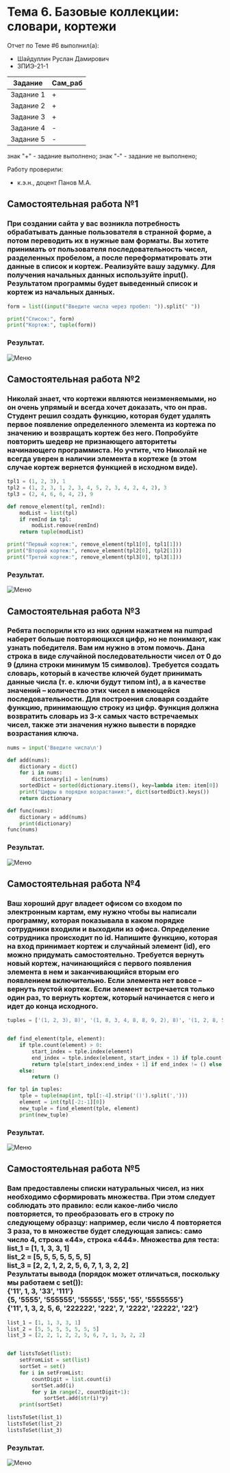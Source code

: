 # Тема 6. Базовые коллекции: словари, кортежи
Отчет по Теме #6 выполнил(а):
- Шайдуллин Руслан Дамирович
- ЗПИЭ-21-1

| Задание | Сам_раб |
| ------  | ------ |
| Задание 1 | + |
| Задание 2 | + |
| Задание 3 | + |
| Задание 4 | - |
| Задание 5 | - |

знак "+" - задание выполнено; знак "-" - задание не выполнено;

Работу проверили:
- к.э.н., доцент Панов М.А.

## Самостоятельная работа №1
### При создании сайта у вас возникла потребность обрабатывать данные пользователя в странной форме, а потом переводить их в нужные вам форматы. Вы хотите принимать от пользователя последовательность чисел, разделенных пробелом, а после переформатировать эти данные в список и кортеж. Реализуйте вашу задумку. Для получения начальных данных используйте input(). Результатом программы будет выведенный список и кортеж из начальных данных.

```python
form = list((input("Введите числа через пробел: ")).split(" "))

print("Список:", form)
print("Кортеж:", tuple(form))
```
### Результат.
![Меню](https://github.com/stratch1989/ProgramEngineering/blob/Theme_6/img/task1.png)

## Самостоятельная работа №2
### Николай знает, что кортежи являются неизменяемыми, но он очень упрямый и всегда хочет доказать, что он прав. Студент решил создать функцию, которая будет удалять первое появление определенного элемента из кортежа по значению и возвращать кортеж без него. Попробуйте повторить шедевр не признающего авторитеты начинающего программиста. Но учтите, что Николай не всегда уверен в наличии элемента в кортеже (в этом случае кортеж вернется функцией в исходном виде).

```python
tpl1 = (1, 2, 3), 1
tpl2 = (1, 2, 3, 1, 2, 3, 4, 5, 2, 3, 4, 2, 4, 2), 3
tpl3 = (2, 4, 6, 6, 4, 2), 9

def remove_element(tpl, remInd):
    modList = list(tpl)
    if remInd in tpl:
        modList.remove(remInd)
    return tuple(modList)

print("Первый кортеж:", remove_element(tpl1[0], tpl1[1]))
print("Второй кортеж:", remove_element(tpl2[0], tpl2[1]))
print("Третий кортеж:", remove_element(tpl3[0], tpl3[1]))
```
### Результат.
![Меню](https://github.com/stratch1989/ProgramEngineering/blob/Theme_6/img/task2.png)

## Самостоятельная работа №3
### Ребята поспорили кто из них одним нажатием на numpad наберет больше повторяющихся цифр, но не понимают, как узнать победителя. Вам им нужно в этом помочь. Дана строка в виде случайной последовательности чисел от 0 до 9 (длина строки минимум 15 символов). Требуется создать словарь, который в качестве ключей будет принимать данные числа (т. е. ключи будут типом int), а в качестве значений – количество этих чисел в имеющейся последовательности. Для построения словаря создайте функцию, принимающую строку из цифр. Функция должна возвратить словарь из 3-х самых часто встречаемых чисел, также эти значения нужно вывести в порядке возрастания ключа.

```python
nums = input('Введите числа\n')

def add(nums): 
    dictionary = dict()
    for i in nums:
        dictionary[i] = len(nums)
    sortedDict = sorted(dictionary.items(), key=lambda item: item[0])
    print("Цифры в порядке возрастания:", dict(sortedDict).keys())
    return dictionary

def func(nums):
    dictionary = add(nums)
    print(dictionary)
func(nums)
```
### Результат.
![Меню](https://github.com/stratch1989/ProgramEngineering/blob/Theme_6/img/task3.png)
  
## Самостоятельная работа №4
### Ваш хороший друг владеет офисом со входом по электронным картам, ему нужно чтобы вы написали программу, которая показывала в каком порядке сотрудники входили и выходили из офиса. Определение сотрудника происходит по id. Напишите функцию, которая на вход принимает кортеж и случайный элемент (id), его можно придумать самостоятельно. Требуется вернуть новый кортеж, начинающийся с первого появления элемента в нем и заканчивающийся вторым его появлением включительно. Если элемента нет вовсе – вернуть пустой кортеж. Если элемент встречается только один раз, то вернуть кортеж, который начинается с него и идет до конца исходного.

```python
tuples = ['(1, 2, 3), 8)', '(1, 8, 3, 4, 8, 8, 9, 2), 8)', '(1, 2, 8, 5, 1, 2, 9), 8)']


def find_element(tple, element):
    if tple.count(element) > 0:
        start_index = tple.index(element)
        end_index = tple.index(element, start_index + 1) if tple.count(element) > 1 else ()
        return tple[start_index:end_index + 1] if end_index != () else tple[start_index:]
    else:
        return ()

for tpl in tuples:
    tple = tuple(map(int, tpl[:-4].strip('()').split(',')))
    element = int(tpl[-2:-1][0])
    new_tuple = find_element(tple, element)
    print(new_tuple)
```
### Результат.
![Меню](https://github.com/stratch1989/ProgramEngineering/blob/Theme_6/img/task4.png)

## Самостоятельная работа №5
### Вам предоставлены списки натуральных чисел, из них необходимо сформировать множества. При этом следует соблюдать это правило: если какое-либо число повторяется, то преобразовать его в строку по следующему образцу: например, если число 4 повторяется 3 раза, то в множестве будет следующая запись: само число 4, строка «44», строка «444». Множества для теста:<br>list_1 = [1, 1, 3, 3, 1]<br>list_2 = [5, 5, 5, 5, 5, 5, 5]<br>list_3 = [2, 2, 1, 2, 2, 5, 6, 7, 1, 3, 2, 2]<br>Результаты вывода (порядок может отличаться, поскольку мы работаем с set()):<br>{'11', 1, 3, '33', '111'}<br>{5, '5555', '555555', '55555', '555', '55', '5555555'}<br>{'11', 1, 3, 2, 5, 6, '222222', '222', 7, '2222', '22222', '22'}

```python
list_1 = [1, 1, 3, 3, 1]
list_2 = [5, 5, 5, 5, 5, 5, 5]
list_3 = [2, 2, 1, 2, 2, 5, 6, 7, 1, 3, 2, 2]


def listsToSet(list):
    setFromList = set(list)
    sortSet = set()
    for i in setFromList:
        countDigit = list.count(i)
        sortSet.add(i)
        for y in range(2, countDigit+1):
            sortSet.add(str(i)*y)
    print(sortSet)
    
listsToSet(list_1)
listsToSet(list_2)
listsToSet(list_3)
```

### Результат.
![Меню](https://github.com/stratch1989/ProgramEngineering/blob/Theme_5/img/task5.png)